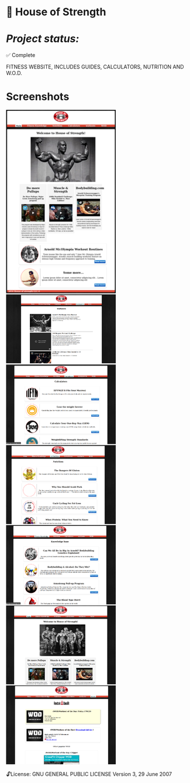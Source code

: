 
:muscle: House of Strength
==============
***Project status:***
==============
:white_check_mark: Complete 
<!-- - [ ] Pending       :hourglass:
<!-- - [ ] Incomplete     :x: -->

FITNESS WEBSITE, INCLUDES GUIDES, CALCULATORS, NUTRITION AND W.O.D. 

Screenshots
===========

<img src="https://github.com/moseleygj/WebPages/blob/master/Gym/Screenshot%202022-02-03%20at%2019-41-42%20HOME.png" width="300px"/>
<img src="https://github.com/moseleygj/WebPages/blob/master/Gym/screenshots/ss1.png" width="300px"/>
<img src="https://github.com/moseleygj/WebPages/blob/master/Gym/screenshots/ss2.png" width="300px"/>
<img src="https://github.com/moseleygj/WebPages/blob/master/Gym/screenshots/ss3.png" width="300px"/>
<img src="https://github.com/moseleygj/WebPages/blob/master/Gym/screenshots/ss4.png" width="300px"/>
<img src="https://github.com/moseleygj/WebPages/blob/master/Gym/screenshots/ss5.png" width="300px"/>
<img src="https://github.com/moseleygj/WebPages/blob/master/Gym/screenshots/ss6.png" width="300px"/>


 :unlock:License:
GNU GENERAL PUBLIC LICENSE Version 3, 29 June 2007

